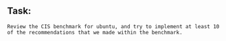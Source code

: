 ## Task:
`Review the CIS benchmark for ubuntu, and try to implement at least 10 of the recommendations that we made within the benchmark.`